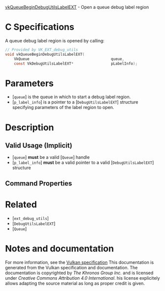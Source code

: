 [vkQueueBeginDebugUtilsLabelEXT](https://www.khronos.org/registry/vulkan/specs/1.3-extensions/man/html/vkQueueBeginDebugUtilsLabelEXT.html) - Open a queue debug label region

# C Specifications
A queue debug label region is opened by calling:
```c
// Provided by VK_EXT_debug_utils
void vkQueueBeginDebugUtilsLabelEXT(
    VkQueue                                     queue,
    const VkDebugUtilsLabelEXT*                 pLabelInfo);
```

# Parameters
- [`queue`] is the queue in which to start a debug label region.
- [`p_label_info`] is a pointer to a [`DebugUtilsLabelEXT`] structure specifying parameters of the label region to open.

# Description
## Valid Usage (Implicit)
-  [`queue`] **must**  be a valid [`Queue`] handle
-  [`p_label_info`] **must**  be a valid pointer to a valid [`DebugUtilsLabelEXT`] structure

## Command Properties

# Related
- [`ext_debug_utils`]
- [`DebugUtilsLabelEXT`]
- [`Queue`]

# Notes and documentation
For more information, see the [Vulkan specification](https://www.khronos.org/registry/vulkan/specs/1.3-extensions/html/vkspec.html)
This documentation is generated from the Vulkan specification and documentation.
The documentation is copyrighted by *The Khronos Group Inc.* and is licensed under *Creative Commons Attribution 4.0 International*.
his license explicitely allows adapting the source material as long as proper credit is given.
        